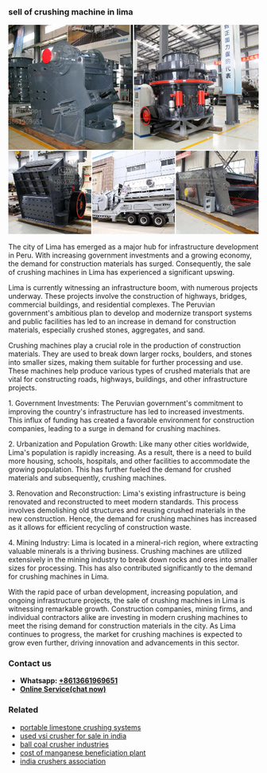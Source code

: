 <h3>sell of crushing machine in lima</h3><img src='1708322987.jpg' alt=''><p>The city of Lima has emerged as a major hub for infrastructure development in Peru. With increasing government investments and a growing economy, the demand for construction materials has surged. Consequently, the sale of crushing machines in Lima has experienced a significant upswing.</p><p>Lima is currently witnessing an infrastructure boom, with numerous projects underway. These projects involve the construction of highways, bridges, commercial buildings, and residential complexes. The Peruvian government's ambitious plan to develop and modernize transport systems and public facilities has led to an increase in demand for construction materials, especially crushed stones, aggregates, and sand.</p><p>Crushing machines play a crucial role in the production of construction materials. They are used to break down larger rocks, boulders, and stones into smaller sizes, making them suitable for further processing and use. These machines help produce various types of crushed materials that are vital for constructing roads, highways, buildings, and other infrastructure projects.</p><p>1. Government Investments: The Peruvian government's commitment to improving the country's infrastructure has led to increased investments. This influx of funding has created a favorable environment for construction companies, leading to a surge in demand for crushing machines.</p><p>2. Urbanization and Population Growth: Like many other cities worldwide, Lima's population is rapidly increasing. As a result, there is a need to build more housing, schools, hospitals, and other facilities to accommodate the growing population. This has further fueled the demand for crushed materials and subsequently, crushing machines.</p><p>3. Renovation and Reconstruction: Lima's existing infrastructure is being renovated and reconstructed to meet modern standards. This process involves demolishing old structures and reusing crushed materials in the new construction. Hence, the demand for crushing machines has increased as it allows for efficient recycling of construction waste.</p><p>4. Mining Industry: Lima is located in a mineral-rich region, where extracting valuable minerals is a thriving business. Crushing machines are utilized extensively in the mining industry to break down rocks and ores into smaller sizes for processing. This has also contributed significantly to the demand for crushing machines in Lima.</p><p>With the rapid pace of urban development, increasing population, and ongoing infrastructure projects, the sale of crushing machines in Lima is witnessing remarkable growth. Construction companies, mining firms, and individual contractors alike are investing in modern crushing machines to meet the rising demand for construction materials in the city. As Lima continues to progress, the market for crushing machines is expected to grow even further, driving innovation and advancements in this sector.</p><h3>Contact us</h3><ul><li><strong>Whatsapp:&nbsp;<a href="https://wa.me/8613661969651">+8613661969651</a></strong></li><li><a href="https://swt.shibang-china.com/?git&amp;zhl&amp;sell of crushing machine in lima"><strong>Online Service(chat now)</strong></a></li></ul><h3>Related</h3><ul><li><a href='portable limestone crushing systems.md'>portable limestone crushing systems</a></li><li><a href='used vsi crusher for sale in india.md'>used vsi crusher for sale in india</a></li><li><a href='ball coal crusher industries.md'>ball coal crusher industries</a></li><li><a href='cost of manganese beneficiation plant.md'>cost of manganese beneficiation plant</a></li><li><a href='india crushers association.md'>india crushers association</a></li></ul>